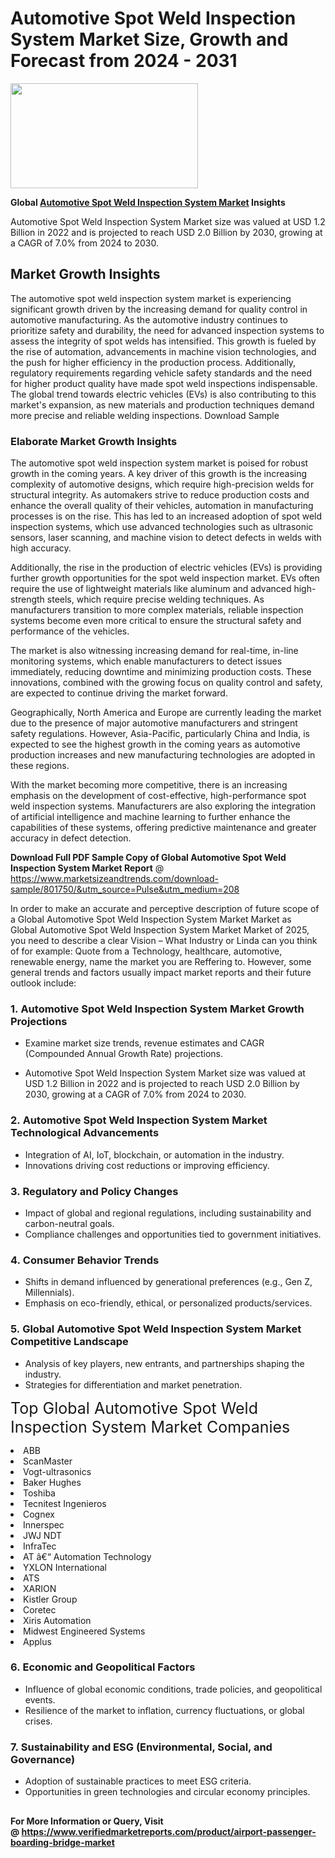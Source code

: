 <H1>Automotive Spot Weld Inspection System Market Size, Growth and Forecast from 2024 - 2031</H1><img class="aligncenter size-medium wp-image-584254" src="https://thirdeyenews.in/wp-content/uploads/2024/09/Global-Market-Research-300x168.jpeg" alt="" width="300" height="168" /><p><strong>Global&nbsp;<a href="https://www.marketsizeandtrends.com/download-sample/801750/&amp;utm_source=Pulse&amp;utm_medium=208">Automotive Spot Weld Inspection System Market</a> Insights</strong></p><p>Automotive Spot Weld Inspection System Market size was valued at USD 1.2 Billion in 2022 and is projected to reach USD 2.0 Billion by 2030, growing at a CAGR of 7.0% from 2024 to 2030.</p><p><h2>Market Growth Insights</h2> <p>The automotive spot weld inspection system market is experiencing significant growth driven by the increasing demand for quality control in automotive manufacturing. As the automotive industry continues to prioritize safety and durability, the need for advanced inspection systems to assess the integrity of spot welds has intensified. This growth is fueled by the rise of automation, advancements in machine vision technologies, and the push for higher efficiency in the production process. Additionally, regulatory requirements regarding vehicle safety standards and the need for higher product quality have made spot weld inspections indispensable. The global trend towards electric vehicles (EVs) is also contributing to this market's expansion, as new materials and production techniques demand more precise and reliable welding inspections. Download Sample <h3>Elaborate Market Growth Insights</h3> <p>The automotive spot weld inspection system market is poised for robust growth in the coming years. A key driver of this growth is the increasing complexity of automotive designs, which require high-precision welds for structural integrity. As automakers strive to reduce production costs and enhance the overall quality of their vehicles, automation in manufacturing processes is on the rise. This has led to an increased adoption of spot weld inspection systems, which use advanced technologies such as ultrasonic sensors, laser scanning, and machine vision to detect defects in welds with high accuracy.</p> <p>Additionally, the rise in the production of electric vehicles (EVs) is providing further growth opportunities for the spot weld inspection market. EVs often require the use of lightweight materials like aluminum and advanced high-strength steels, which require precise welding techniques. As manufacturers transition to more complex materials, reliable inspection systems become even more critical to ensure the structural safety and performance of the vehicles.</p> <p>The market is also witnessing increasing demand for real-time, in-line monitoring systems, which enable manufacturers to detect issues immediately, reducing downtime and minimizing production costs. These innovations, combined with the growing focus on quality control and safety, are expected to continue driving the market forward.</p> <p>Geographically, North America and Europe are currently leading the market due to the presence of major automotive manufacturers and stringent safety regulations. However, Asia-Pacific, particularly China and India, is expected to see the highest growth in the coming years as automotive production increases and new manufacturing technologies are adopted in these regions.</p> <p>With the market becoming more competitive, there is an increasing emphasis on the development of cost-effective, high-performance spot weld inspection systems. Manufacturers are also exploring the integration of artificial intelligence and machine learning to further enhance the capabilities of these systems, offering predictive maintenance and greater accuracy in defect detection.</p> </p><p><span class=""><strong>Download Full PDF Sample Copy of Global Automotive Spot Weld Inspection System Market Report</strong> @ <a href="https://www.marketsizeandtrends.com/download-sample/801750/&amp;utm_source=Pulse&amp;utm_medium=208" target="_blank">https://www.marketsizeandtrends.com/download-sample/801750/&amp;utm_source=Pulse&amp;utm_medium=208</a></span></p><p>In order to make an accurate and perceptive description of future scope of a Global&nbsp;Automotive Spot Weld Inspection System Market Market as Global&nbsp;Automotive Spot Weld Inspection System Market Market of 2025, you need to describe a clear Vision &ndash; What Industry or Linda can you think of for example: Quote from a Technology, healthcare, automotive, renewable energy, name the market you are Reffering to. However, some general trends and factors usually impact market reports and their future outlook include:</p><h3>1.&nbsp;<strong>Automotive Spot Weld Inspection System Market Growth Projections</strong></h3><ul><li>Examine market size trends, revenue estimates and CAGR (Compounded Annual Growth Rate) projections.</li><li><p>Automotive Spot Weld Inspection System Market size was valued at USD 1.2 Billion in 2022 and is projected to reach USD 2.0 Billion by 2030, growing at a CAGR of 7.0% from 2024 to 2030.</p></li></ul><h3>2.&nbsp;<strong>Automotive Spot Weld Inspection System Market Technological Advancements</strong></h3><ul><li>Integration of AI, IoT, blockchain, or automation in the industry.</li><li>Innovations driving cost reductions or improving efficiency.</li></ul><h3>3.&nbsp;<strong>Regulatory and Policy Changes</strong></h3><ul><li>Impact of global and regional regulations, including sustainability and carbon-neutral goals.</li><li>Compliance challenges and opportunities tied to government initiatives.</li></ul><h3>4.&nbsp;<strong>Consumer Behavior Trends</strong></h3><ul><li>Shifts in demand influenced by generational preferences (e.g., Gen Z, Millennials).</li><li>Emphasis on eco-friendly, ethical, or personalized products/services.</li></ul><h3>5.&nbsp;<strong>Global Automotive Spot Weld Inspection System Market Competitive Landscape</strong></h3><ul><li>Analysis of key players, new entrants, and partnerships shaping the industry.</li><li>Strategies for differentiation and market penetration.</li></ul><p data-pm-slice="1 1 []"><span style="color: inherit; font-family: inherit; font-size: 25px;">Top Global Automotive Spot Weld Inspection System Market Companies</span></p><div class="" data-test-id=""><p><li>ABB</li><li> ScanMaster</li><li> Vogt-ultrasonics</li><li> Baker Hughes</li><li> Toshiba</li><li> Tecnitest Ingenieros</li><li> Cognex</li><li> Innerspec</li><li> JWJ NDT</li><li> InfraTec</li><li> AT â€“ Automation Technology</li><li> YXLON International</li><li> ATS</li><li> XARION</li><li> Kistler Group</li><li> Coretec</li><li> Xiris Automation</li><li> Midwest Engineered Systems</li><li> Applus</li></p></div><h3>6.&nbsp;<strong>Economic and Geopolitical Factors</strong></h3><ul><li>Influence of global economic conditions, trade policies, and geopolitical events.</li><li>Resilience of the market to inflation, currency fluctuations, or global crises.</li></ul><h3>7.&nbsp;<strong>Sustainability and ESG (Environmental, Social, and Governance)</strong></h3><ul><li>Adoption of sustainable practices to meet ESG criteria.</li><li>Opportunities in green technologies and circular economy principles.</li></ul><h2><strong style="font-size: 14px;">For More Information or Query, Visit @&nbsp;</strong><a style="background-color: #ffffff; font-size: 14px;" href="https://www.marketsizeandtrends.com/report/automotive-spot-weld-inspection-system-market/" target="_blank">https://www.verifiedmarketreports.com/product/airport-passenger-boarding-bridge-market</a></h2>
